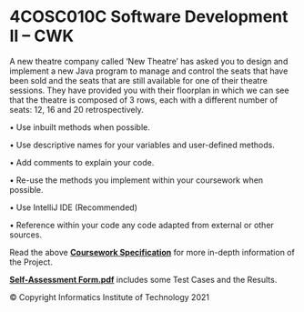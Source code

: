 # 4COSC010C Software Development II – CWK

A new theatre company called ‘New Theatre’ has asked you to design and implement a new Java program to manage and control the seats that have been sold and the seats that are still available for one of their theatre sessions. They have provided you with their floorplan in which we can see that the theatre is composed of 3 rows, each with a different number of seats: 12, 16 and 20 retrospectively.

• Use inbuilt methods when possible.

• Use descriptive names for your variables and user-defined methods.

• Add comments to explain your code.

• Re-use the methods you implement within your coursework when possible.

• Use IntelliJ IDE (Recommended)

• Reference within your code any code adapted from external or other sources.

Read the above [**Coursework Specification**](https://github.com/AhmedAamil/SD2-Coursework/blob/MAIN/Coursework%20Description.pdf) for more in-depth information of the Project.

[**Self-Assessment Form.pdf**](https://github.com/AhmedAamil/SD2-Coursework/blob/MAIN/Self-Assessment%20Form.pdf) includes some Test Cases and the Results.

© Copyright Informatics Institute of Technology 2021
